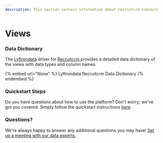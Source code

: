 ```yaml
---
description: This section contain information about recruitcrm connector views information
---
```


# Views

### Data Dictionary

The [Lyftrondata](https://www.lyftrondata.com/) driver for [Recruitcrm](https://www.lyftrondata.com/integration/human-resource-analytics/recruit-crm//)[ ](https://www.lyftrondata.com/integration/recruitcrm/)provides a detailed data dictionary of the views with data types and column names.

{% embed url="None" %}
Lyftrondata Recruitcrm Data Dictionary
{% endembed %}

### Quickstart Steps

Do you have questions about how to use the platform? Don't worry; we've got you covered. Simply follow the quickstart instructions [here](../README.md).

### Questions? <a href="#questions" id="questions"></a>

We're always happy to answer any additional questions you may have! [Set up a meeting with our data experts.](https://www.lyftrondata.com/book-a-meeting/)


